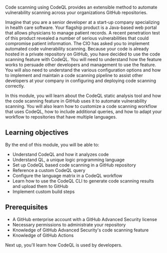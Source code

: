 Code scanning using CodeQL provides an extensible method to automate vulnerability scanning across your organizations GitHub repositories.

Imagine that you are a senior developer at a start-up company specializing in health care software. Your flagship product is a Java-based web portal that allows physicians to manage patient records. A recent penetration test of this product revealed a number of serious vulnerabilities that could compromise patient information. The CIO has asked you to implement automated code vulnerability scanning. Because your code is already hosted in a private repository on GitHub, you have decided to use the code scanning feature with CodeQL. You will need to understand how the feature works to persuade other developers and management to use the feature. You will also need to understand the various configuration options and how to implement and maintain a code scanning pipeline to assist other developers at your company in configuring and deploying code scanning correctly.

In this module, you will learn about the CodeQL static analysis tool and how the code scanning feature in GitHub uses it to automate vulnerability scanning. You will also learn how to customize a code scanning workflow that uses CodeQL, how to include additional queries, and how to adapt your workflow to repositories that have multiple languages.

## Learning objectives

By the end of this module, you will be able to:

- Understand CodeQL and how it analyzes code
- Understand QL, a unique logic programming language
- Set up CodeQL based code scanning in a GitHub repository
- Reference a custom CodeQL query
- Configure the language matrix in a CodeQL workflow
- Learn how to use the CodeQL CLI to generate code scanning results and upload them to GitHub
- Implement custom build steps

## Prerequisites

- A GitHub enterprise account with a GitHub Advanced Security license
- Necessary permissions to administrate your repository
- Knowledge of GitHub Advanced Security's code scanning feature
- Knowledge of GitHub Actions

Next up, you'll learn how CodeQL is used by developers.
